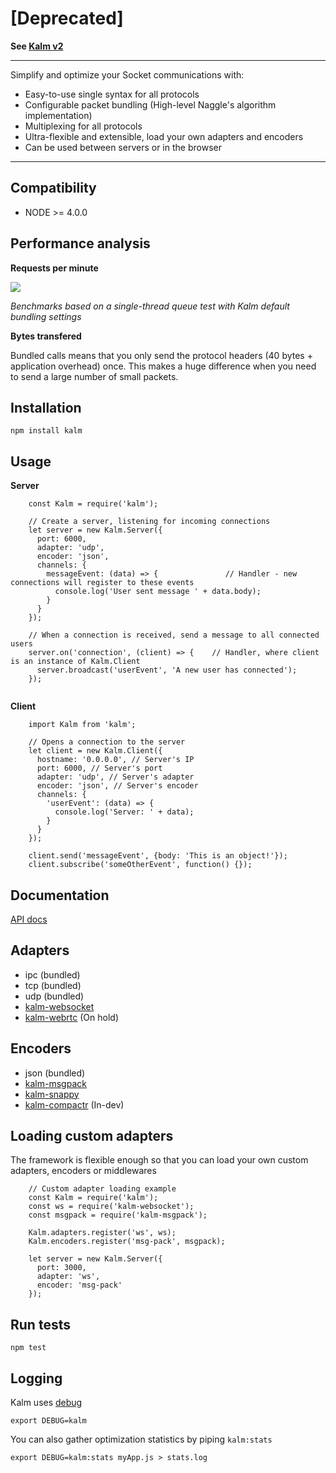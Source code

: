 # [Deprecated]

**See [Kalm v2](https://github.com/kalm/kalm.js)**

---

Simplify and optimize your Socket communications with:

- Easy-to-use single syntax for all protocols
- Configurable packet bundling (High-level Naggle's algorithm implementation)
- Multiplexing for all protocols
- Ultra-flexible and extensible, load your own adapters and encoders
- Can be used between servers or in the browser

---

## Compatibility

 * NODE >= 4.0.0


## Performance analysis

**Requests per minute**

<img src="http://i231.photobucket.com/albums/ee109/FeD135/perf_v140.png">

*Benchmarks based on a single-thread queue test with Kalm default bundling settings*

**Bytes transfered**

Bundled calls means that you only send the protocol headers (40 bytes + application overhead) once.
This makes a huge difference when you need to send a large number of small packets.

## Installation

    npm install kalm


## Usage

**Server**

```node
    const Kalm = require('kalm');

    // Create a server, listening for incoming connections
    let server = new Kalm.Server({
      port: 6000,
      adapter: 'udp',
      encoder: 'json',
      channels: {
        messageEvent: (data) => {               // Handler - new connections will register to these events
          console.log('User sent message ' + data.body);
        }
      }
    });

    // When a connection is received, send a message to all connected users
    server.on('connection', (client) => {    // Handler, where client is an instance of Kalm.Client
      server.broadcast('userEvent', 'A new user has connected');  
    });
    
```

**Client**

```node
    import Kalm from 'kalm';

    // Opens a connection to the server
    let client = new Kalm.Client({
      hostname: '0.0.0.0', // Server's IP
      port: 6000, // Server's port
      adapter: 'udp', // Server's adapter
      encoder: 'json', // Server's encoder
      channels: {
        'userEvent': (data) => {
          console.log('Server: ' + data);
        }
      }
    });

    client.send('messageEvent', {body: 'This is an object!'}); 
    client.subscribe('someOtherEvent', function() {});

```
## Documentation

[API docs](https://fed135.github.io/kalm.github.io)


## Adapters

- ipc (bundled)
- tcp (bundled)
- udp (bundled)
- [kalm-websocket](https://github.com/fed135/kalm-websocket)
- [kalm-webrtc](#) (On hold) 


## Encoders

- json (bundled)
- [kalm-msgpack](https://github.com/fed135/kalm-msgpack)
- [kalm-snappy](https://github.com/fed135/kalm-snappy)
- [kalm-compactr](#) (In-dev)


## Loading custom adapters

The framework is flexible enough so that you can load your own custom adapters, encoders or middlewares

```node
    // Custom adapter loading example
    const Kalm = require('kalm');
    const ws = require('kalm-websocket');
    const msgpack = require('kalm-msgpack');

    Kalm.adapters.register('ws', ws);
    Kalm.encoders.register('msg-pack', msgpack);

    let server = new Kalm.Server({
      port: 3000,
      adapter: 'ws',
      encoder: 'msg-pack'
    });
```


## Run tests

    npm test


## Logging

Kalm uses [debug](https://github.com/visionmedia/debug)

    export DEBUG=kalm

You can also gather optimization statistics by piping `kalm:stats`

    export DEBUG=kalm:stats myApp.js > stats.log
